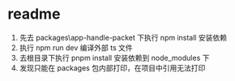 # readme

1. 先去 packages\app-handle-packet 下执行 npm install 安装依赖  
2. 执行 npm run dev 编译外部 ts 文件  
3. 去根目录下执行 pnpm install 安装依赖到 node_modules 下
4. 发现只能在 packages 包内部打印，在项目中引用无法打印
